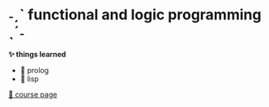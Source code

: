 # ˗ˏˋ functional and logic programming ˎˊ˗

<p><b>✨ things learned</b><p>
 <ul>
   <li>🌸 prolog</li>
   <li>🌸 lisp</li>
 </ul>

<a href="http://www.cs.ubbcluj.ro/~hfpop/teaching/pfl/">📌 course page</a>
